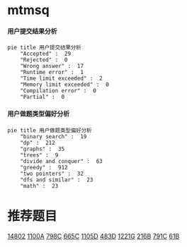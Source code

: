 # mtmsq

<!-- tabs:start -->



#### **用户提交结果分析**

```mermaid
pie title 用户提交结果分析
    "Accepted" :  29
    "Rejected" :  0
    "Wrong answer" :  17
    "Runtime error" :  1
    "Time limit exceeded" :  2
    "Memory limit exceeded" :  0
    "Compilation error" :  0
    "Partial" :  0
```

#### **用户做题类型偏好分析**

```mermaid
pie title 用户做题类型偏好分析
    "binary search" :  19
    "dp" :  212
    "graphs" :  35
    "trees" :  9
    "divide and conquer" :  63
    "greedy" :  912
    "two pointers" :  32
    "dfs and similar" :  23
    "math" :  23
```



<!-- tabs:end -->
# 推荐题目
[14802](https://codeforces.com/contest/1480/problem/2)
[1100A](https://codeforces.com/contest/1100/problem/A)
[798C](https://codeforces.com/contest/798/problem/C)
[665C](https://codeforces.com/contest/665/problem/C)
[1105D](https://codeforces.com/contest/1105/problem/D)
[483D](https://codeforces.com/contest/483/problem/D)
[1221G](https://codeforces.com/contest/1221/problem/G)
[216B](https://codeforces.com/contest/216/problem/B)
[791C](https://codeforces.com/contest/791/problem/C)
[61B](https://codeforces.com/contest/61/problem/B)
